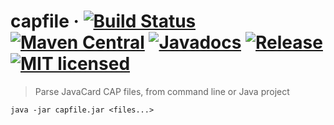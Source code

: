 # capfile · [![Build Status](https://travis-ci.org/martinpaljak/capfile.svg?branch=master)](https://travis-ci.org/martinpaljak/capfile) [![Maven Central](https://maven-badges.herokuapp.com/maven-central/com.github.martinpaljak/capfile/badge.svg)](https://mvnrepository.com/artifact/com.github.martinpaljak/capfile) [![Javadocs](https://www.javadoc.io/badge/com.github.martinpaljak/capfile.svg?color=blue)](https://www.javadoc.io/doc/com.github.martinpaljak/capfile) [![Release](	https://img.shields.io/github/release/martinpaljak/capfile/all.svg)](https://github.com/martinpaljak/capfile/releases) [![MIT licensed](https://img.shields.io/badge/license-MIT-blue.svg)](https://github.com/martinpaljak/capfile/blob/master/LICENSE)

> Parse JavaCard CAP files, from command line or Java project

    java -jar capfile.jar <files...>

